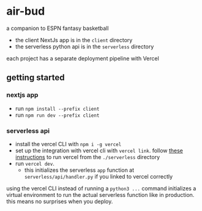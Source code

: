 # air-bud

a companion to ESPN fantasy basketball

- the client NextJs app is in the `client` directory
- the serverless python api is in the `serverless` directory

each project has a separate deployment pipeline with Vercel

## getting started

### nextjs app

- run `npm install --prefix client`
- run `npm run dev --prefix client`

### serverless api

- install the vercel CLI with `npm i -g vercel`
- set up the integration with vercel cli with `vercel link`. follow [these instructions](https://vercel.com/docs/cli/project-linking) to run vercel from the `./serverless` directory
- run `vercel dev`.
  - this initializes the serverless `app` function at `serverless/api/handler.py` if you linked to vercel correctly

using the vercel CLI instead of running a `python3 ...` command initializes a virtual environment to run the actual serverless function like in production. this means no surprises when you deploy.

